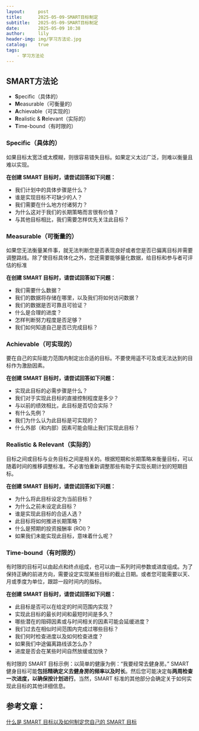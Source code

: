 ```yaml
---
layout:     post
title:      2025-05-09-SMART目标制定
subtitle:   2025-05-09-SMART目标制定
date:       2025-05-09 10:38
author:     lily
header-img: img/学习方法论.jpg
catalog:    true
tags:
    - 学习方法论
---
```

## SMART方法论
- **S**pecific（具体的）
- **M**easurable（可衡量的）
- **A**chievable（可实现的）
- **R**ealistic & **R**elevant（实际的）
- **T**ime-bound（有时限的）
### Specific（具体的）

如果目标太宽泛或太模糊，则很容易错失目标。如果定义太过广泛，则难以衡量且难以实现。

**在创建 SMART 目标时，请尝试回答如下问题：**

- 我们计划中的具体步骤是什么？
- 谁是实现目标不可缺少的人？
- 我们需要在什么地方付诸努力？
- 为什么这对于我们的长期策略而言很有价值？
- 与其他目标相比，我们需要怎样优先关注此目标？
### Measurable（可衡量的）

如果您无法衡量某件事，就无法判断您是否表现良好或者您是否已偏离目标并需要调整路线。除了使目标具体化之外，您还需要能够量化数据，给目标和参与者可评估的标准

**在创建 SMART 目标时，请尝试回答如下问题：**

- 我们需要什么数据？
- 我们的数据将存储在哪里，以及我们将如何访问数据？
- 我们的数据是否可靠且可验证？
- 什么是合理的进度？
- 怎样判断努力程度是否足够？
- 我们如何知道自己是否已完成目标？
### Achievable（可实现的）

要在自己的实际能力范围内制定出合适的目标。不要使用遥不可及或无法达到的目标作为激励因素。

**在创建 SMART 目标时，请尝试回答如下问题：**

- 实现此目标的必需步骤是什么？
- 我们对于实现此目标的直接控制程度是多少？
- 与以前的绩效相比，此目标是否切合实际？
- 有什么先例？
- 我们为什么认为此目标是可实现的？
- 什么外部（和内部）因素可能会阻止我们实现此目标？
### Realistic & Relevant（实际的）

目标之间或目标与业务目标之间是相关的。根据短期和长期策略来衡量目标，可以随着时间的推移调整标准。不必害怕重新调整那些有助于实现长期计划的短期目标。

**在创建 SMART 目标时，请尝试回答如下问题：**

- 为什么将此目标设定为当前目标？
- 为什么之前未设定此目标？
- 谁是实现此目标的合适人选？
- 此目标将如何推进长期策略？
- 什么是预期的投资报酬率 (ROI)？
- 如果我们未能实现此目标，意味着什么呢？
### Time-bound（有时限的）

有时限的目标可以由起点和终点组成，也可以由一系列时间参数或进度组成。为了保持正确的前进方向，需要设定实现某些目标的截止日期。或者您可能需要以天、月或季度为单位，跟踪一段时间内的指标。

**在创建 SMART 目标时，请尝试回答如下问题：**

- 此目标是否可以在给定的时间范围内实现？
- 实现此目标的最长时间和最短时间是多久？
- 哪些潜在的阻碍因素或与时间相关的因素可能会延缓进度？
- 我们过去在相似时间范围内完成过哪些目标？
- 我们何时检查进度以及如何检查进度？
- 如果我们中途偏离路线该怎么办？
- 进度是否会在某些时间自然放缓或加快？

有时限的 SMART 目标示例：以简单的健康为例：“我要经常去健身房。”
SMART 健身目标可能**包括精确定义去健身房的频率以及时长**。然后您可能决定每**两周检查一次进度，以确保按计划进行**。当然，SMART 标准的其他部分会确定关于如何实现此目标的其他详细信息。

## 参考文章：

[什么是 SMART 目标以及如何制定您自己的 SMART 目标](https://www.tableau.com/zh-cn/learn/articles/smart-goals-criteria)


